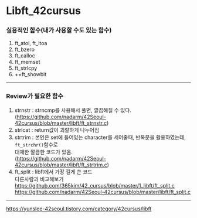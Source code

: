 # Libft_42cursus

### 실용적인 함수(내가 사용할 수도 있는 함수)

1. ft_atoi, ft_itoa
2. ft_bzero
3. ft_calloc
4. ft_memset
5. ft_strlcpy
6. ++ft_showbit

---

### Review가 필요한 함수

1. strnstr :  strncmp를 사용해서 풀면, 깔끔해질 수 있다.  
   (https://github.com/nadarm/42Seoul-42cursus/blob/master/libft/ft_strnstr.c)
2. strlcat : return값이 괴랄하게 나누어짐
3. strtrim : 본인은 set에 들어있는 character를 세어줄때, 반복문을 활용하였는데, `ft_strchr()`함수로  
   대체한 깔끔한 코드가 있음.  
   (https://github.com/nadarm/42Seoul-42cursus/blob/master/libft/ft_strtrim.c)
4. ft_split : libft에서 가장 길게 쓴 코드  
   다른사람과 비교해보기  
   https://github.com/365kim/42_cursus/blob/master/1_libft/ft_split.c  
   https://github.com/nadarm/42Seoul-42cursus/blob/master/libft/ft_split.c

---

https://yunslee-42seoul.tistory.com/category/42cursus/libft
